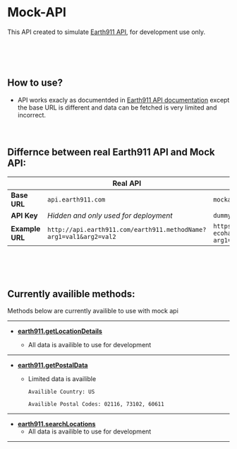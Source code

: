 # Mock-API

This API created to simulate [Earth911 API](https://api.earth911.com/), for development use only.

</br>
</br>
</br>

## How to use?

- API works exacly as documentded in [Earth911 API documentation](https://api.earth911.com/) except the base URL is different and data can be fetched is very limited and incorrect.
  </br>
  </br>
  </br>

## Differnce between real Earth911 API and Mock API:

|                 | **Real API**                                                      | **Mock API**                                                                               |
| --------------- | ----------------------------------------------------------------- | ------------------------------------------------------------------------------------------ |
| **Base URL**    | `api.earth911.com`                                                | `mockapi-earth911-ecohabit.up.railway.app`                                                 |
| **API Key**     | _Hidden and only used for deployment_                             | `dummykey`                                                                                 |
| **Example URL** | `http://api.earth911.com/earth911.methodName?arg1=val1&arg2=val2` | `https://mockapi-earth911-ecohabit.up.railway.app/earth911.methodName?arg1=val1&arg2=val2` |

</br>
</br>
</br>

## Currently availible methods:

Methods below are currently availible to use with mock api

---

- [**earth911.getLocationDetails**](https://api.earth911.com/docs/method/earth911.getLocationDetails/)

  - All data is availible to use for development

---

- [**earth911.getPostalData**](https://api.earth911.com/docs/method/earth911.getPostalData/)

  - Limited data is availible

        Availible Country: US

        Availible Postal Codes: 02116, 73102, 60611

---

- [**earth911.searchLocations**](https://api.earth911.com/docs/method/earth911.searchLocations/)
  - All data is availible to use for development

---
